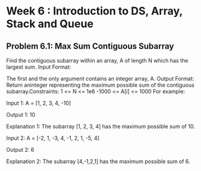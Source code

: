 # Week 6 : Introduction to DS, Array, Stack and Queue

## Problem 6.1: Max Sum Contiguous Subarray

Find the contiguous subarray within an array, A of length N which has the largest sum.
Input Format:

The first and the only argument contains an integer array, A. Output Format: Return aninteger representing the maximum possible sum of the contiguous subarray.Constraints: 1 <= N <= 1e6 -1000 <= A[i] <= 1000 For example:

Input 1: A = [1, 2, 3, 4, -10]

Output 1: 10

Explanation 1: The subarray [1, 2, 3, 4] has the maximum possible sum of 10.

Input 2: A = [-2, 1, -3, 4, -1, 2, 1, -5, 4] 

Output 2: 6

Explanation 2: The subarray [4,-1,2,1] has the maximum possible sum of 6.